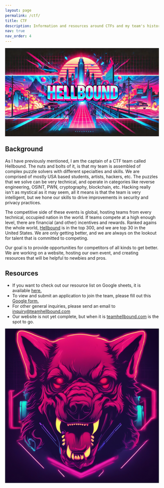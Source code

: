 ```yaml
---
layout: page
permalink: /ctf/
title: CTF
description: Information and resources around CTFs and my team's history!
nav: true
nav_order: 4
---
```

<img align=center src="/assets/img/Banner.jpg" alt="Banner" style="width:892px;">

<h2>Background</h2>
As I have previously mentioned, I am the captain of a CTF team called Hellbound. The nuts and bolts of it, is that my team is assembled of complex puzzle solvers with different specialties and skills. We are comprised of mostly USA based students, artists, hackers, etc. The puzzles that we solve can be very technical, and operate in categories like reverse engineering, OSINT, PWN, cryptography, blockchain, etc. Hacking really isn't as mystical as it may seem, all it means is that the team is very intelligent, but we hone our skills to drive improvements in security and privacy practices.

The competitive side of these events is global, hosting teams from every technical, occupied nation in the world. If teams compete at a high enough level, there are financial (and other) incentives and rewards. Ranked agains the whole world, <a href="https://ctftime.org/team/243673">Hellbound</a> is in the top 300, and we are top 30 in the United States. We are only getting better, and we are always on the lookout for talent that is committed to competing.

Our goal is to provide opportunities for competitors of all kinds to get better. We are working on a website, hosting our own event, and creating resources that will be helpful to newbies and pros. 

<h2>Resources</h2>
<ul>
  <li> If you want to check out our resource list on Google sheets, it is available <a href="https://docs.google.com/spreadsheets/d/1Jm-VsO2xZABC5zkOwncXBkAF6CAlQk8m_2L8V6owMiI/edit?usp=sharing">here.</a></li>
  <li>To view and submit an application to join the team, please fill out this <a href="https://docs.google.com/forms/d/e/1FAIpQLSeCrJSS5Nyfw7MVfrNEewPp75Muyar1T7ikdZZ_NEMtXRbyCw/viewform?usp=sf_link">Google form.</a></li>
  <li>For other general inquiries, please send an email to <a href="mailto:inquiry@teamhellbound.com">inquiry@teamhellbound.com</a></li>
  <li>Our website is not yet complete, but when it is <a href="https://teamhellbound.com">teamhellbound.com</a> is the spot to go.</li>
</ul>
<img align=center src="/assets/img/Hellhound.jpg" alt="Hellhound" style="width:512px;">
